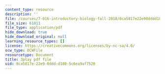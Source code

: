 ```yaml
---
content_type: resource
description: ''
file: /courses/7-016-introductory-biology-fall-2018/0ca5817e22e90dddd1805c6ea9af7520_5ejPI6QqKBU.pdf
file_size: 61811
file_type: application/pdf
hide_download: true
hide_download_original: null
learning_resource_types: []
license: https://creativecommons.org/licenses/by-nc-sa/4.0/
ocw_type: OCWFile
resourcetype: Document
title: 3play pdf file
uid: 0ca5817e-22e9-0ddd-d180-5c6ea9af7520
---
```

